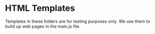 # HTML Templates
Templates in these folders are for testing purposes only.
We use them to build up web pages in the main.js file.
